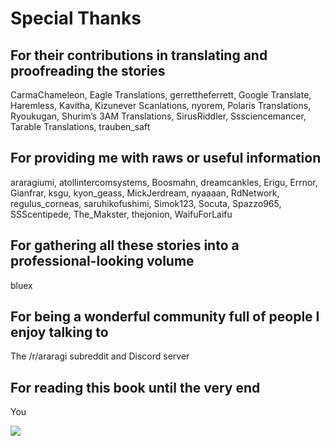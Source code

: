 # Special Thanks

## For their contributions in translating and proofreading the stories
CarmaChameleon, Eagle Translations, gerrettheferrett, Google Translate, Haremless, Kavitha, Kizunever Scanlations, nyorem, Polaris Translations, Ryoukugan, Shurim’s 3AM Translations, SirusRiddler, Sssciencemancer, Tarable Translations, trauben_saft

## For providing me with raws or useful information
araragiumi, atollintercomsystems, Boosmahn, dreamcankles, Erigu, Errnor, Gianfrar, ksgu, kyon_geass, MickJerdream, nyaaaan, RdNetwork, regulus_corneas, saruhikofushimi, Simok123, Socuta, Spazzo965, SSScentipede, The_Makster, thejonion, WaifuForLaifu

## For gathering all these stories into a professional-looking volume
bluex

## For being a wonderful community full of people I enjoy talking to
The \/r/araragi subreddit and Discord server

## For reading this book until the very end  
You

![](99_special_thanks.jpg)